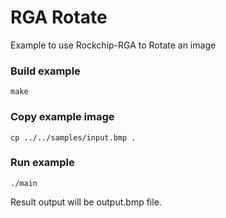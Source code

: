 # RGA Rotate

Example to use Rockchip-RGA to Rotate an image

### Build example
```shell
make
```

### Copy example image
```shell
cp ../../samples/input.bmp .
```

### Run example
```shell
./main
```

Result output will be output.bmp file.
